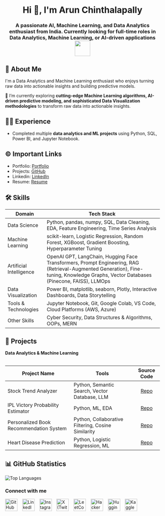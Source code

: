 <h1 align="center">Hi 👋, I'm Arun Chinthalapally</h1>
<h3 align="center">A passionate AI, Machine Learning, and Data Analytics enthusiast from India. Currently looking for full-time roles in Data Analytics, Machine Learning, or AI-driven applications <img src="https://media.giphy.com/media/WUlplcMpOCEmTGBtBW/giphy.gif" width="50"></h3>

## 🚀 About Me
I'm a Data Analytics and Machine Learning enthusiast who enjoys turning raw data into actionable insights and building predictive models.

🌱 I’m currently exploring **cutting-edge Machine Learning algorithms, AI-driven predictive modeling, and sophisticated Data Visualization methodologies** to transform raw data into actionable insights.


## 👩‍💻 Experience
- Completed multiple **data analytics and ML projects** using Python, SQL, Power BI, and Jupyter Notebook.

## ©️ Important Links
- Portfolio: [Portfolio](https://your-portfolio-link.com)
- Projects: [GitHub](https://github.com/arun-248)
- Linkedin: [LinkedIn](https://www.linkedin.com/in/arun-chinthalapally-7a254b256)
- Resume: [Resume](https://drive.google.com/file/d/YOUR_FILE_ID/view?usp=sharing)

## 🛠 Skills  

| Domain             | Tech Stack                                                                |  
| ------------------ | -------------------------------------------------------------------------- |  
| Data Science       | Python, pandas, numpy, SQL, Data Cleaning, EDA, Feature Engineering, Time Series Analysis |  
| Machine Learning   | scikit-learn, Logistic Regression, Random Forest, XGBoost, Gradient Boosting, Hyperparameter Tuning |  
| Artificial Intelligence | OpenAI GPT, LangChain, Hugging Face Transformers, Prompt Engineering, RAG (Retrieval-Augmented Generation), Fine-tuning, Knowledge Graphs, Vector Databases (Pinecone, FAISS), LLMOps |  
| Data Visualization | Power BI, matplotlib, seaborn, Plotly, Interactive Dashboards, Data Storytelling |  
| Tools & Technologies | Jupyter Notebook, Git, Google Colab, VS Code, Cloud Platforms (AWS, Azure) |  
| Other Skills       | Cyber Security, Data Structures & Algorithms, OOPs, MERN |  


## 🔭 Projects
<summary><b>Data Analytics & Machine Learning</b></summary>
<br/>

Project Name | Tools | Source Code | 
------- | --------- | :--------: | 
Stock Trend Analyzer | Python, Semantic Search, Vector Database, LLM | [Repo](https://github.com/arun-248/Stock-Trend-Analyzer.git)
IPL Victory Probability Estimator | Python, ML, EDA | [Repo](https://github.com/arun-248/ipl-victory-prediction-system.git)
Personalized Book Recommendation System | Python, Collaborative Filtering, Cosine Similarity | [Repo](https://github.com/arun-248/Personalized-Book-Recommender.git)
Heart Disease Prediction | Python, Logistic Regression, ML | [Repo](https://github.com/arun-248/Heart-Disease-Prediction.git)

## 📊 GitHub Statistics
![Top Languages](https://github-readme-stats.vercel.app/api/top-langs/?username=arun-248&layout=compact&theme=radical)

<h3 align="left">Connect with me</h3>
<p align="left">
  <a href="https://github.com/arun-248" target="_blank"><img alt="GitHub" width="40px" src="https://cdn-icons-png.flaticon.com/512/733/733553.png"></a> &nbsp;&nbsp;
  <a href="https://www.linkedin.com/in/arun-chinthalapally-7a254b256" target="_blank"><img alt="LinkedIn" width="40px" src="https://cdn-icons-png.flaticon.com/512/3536/3536505.png"></a> &nbsp;&nbsp;
  <a href="https://www.instagram.com/your-instagram/" target="_blank"><img alt="Instagram" width="40px" src="https://cdn-icons-png.flaticon.com/512/1384/1384063.png"></a> &nbsp;&nbsp;
  <a href="https://x.com/Arun2484?s=08" target="_blank"><img alt="X (Twitter)" width="40px" src="https://cdn-icons-png.flaticon.com/512/5969/5969020.png"></a> &nbsp;&nbsp;
  <a href="https://leetcode.com/u/arun248/" target="_blank"><img alt="LeetCode" width="40px" src="https://upload.wikimedia.org/wikipedia/commons/1/19/LeetCode_logo_black.png"></a> &nbsp;&nbsp;
  <a href="https://www.hackerrank.com/profile/c_arun6278" target="_blank"><img alt="HackerRank" width="40px" src="https://upload.wikimedia.org/wikipedia/commons/e/e0/HackerRank_Icon-1000px.png"></a> &nbsp;&nbsp;
  <a href="https://huggingface.co/arun2484" target="_blank"><img alt="Hugging Face" width="40px" src="https://huggingface.co/front/assets/huggingface_logo-noborder.svg"></a> &nbsp;&nbsp;
  <a href="https://www.kaggle.com/chinthalapallyarun" target="_blank"><img alt="Kaggle" width="40px" src="https://cdn-icons-png.flaticon.com/512/6124/6124995.png"></a>
</p>


